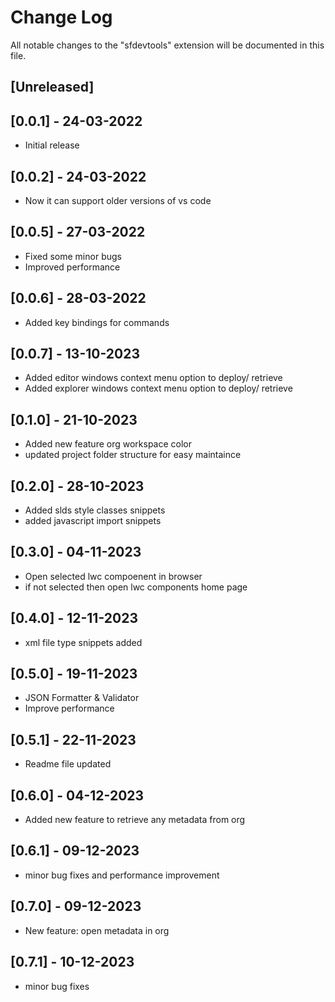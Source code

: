 # Change Log

All notable changes to the "sfdevtools" extension will be documented in this file.

## [Unreleased]

## [0.0.1] - 24-03-2022
- Initial release

## [0.0.2] - 24-03-2022
- Now it can support older versions of vs code 

## [0.0.5] - 27-03-2022
- Fixed some minor bugs
- Improved performance  

## [0.0.6] - 28-03-2022
- Added key bindings for commands 

## [0.0.7] - 13-10-2023
- Added editor windows context menu option to deploy/ retrieve
- Added explorer windows context menu option to deploy/ retrieve

## [0.1.0] - 21-10-2023
- Added new feature org workspace color
- updated project folder structure for easy maintaince 

## [0.2.0] - 28-10-2023
- Added slds style classes snippets 
- added javascript import snippets 

## [0.3.0] - 04-11-2023
- Open selected lwc compoenent in browser 
- if not selected then open lwc components home page

## [0.4.0] - 12-11-2023
- xml file type snippets added

## [0.5.0] - 19-11-2023
- JSON Formatter & Validator
- Improve performance

## [0.5.1] - 22-11-2023
- Readme file updated

## [0.6.0] - 04-12-2023
- Added new feature to retrieve any metadata from org

## [0.6.1] - 09-12-2023
- minor bug fixes and performance improvement 

## [0.7.0] - 09-12-2023
- New feature: open metadata in org 

## [0.7.1] - 10-12-2023
- minor bug fixes 